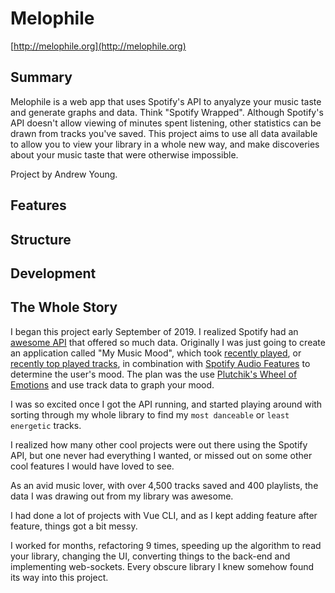 # Melophile

[http://melophile.org](http://melophile.org)

## Summary

Melophile is a web app that uses Spotify's API to anyalyze your music taste and generate graphs and data. Think "Spotify Wrapped". Although Spotify's API doesn't allow viewing of minutes spent listening, other statistics can be drawn from tracks you've saved. This project aims to use all data available to allow you to view your library in a whole new way, and make discoveries about your music taste that were otherwise impossible.

Project by Andrew Young.

## Features

## Structure

## Development

## The Whole Story

I began this project early September of 2019. I realized Spotify had an [awesome API](https://developer.spotify.com/documentation/web-api/) that offered so much data. Originally I was just going to create an application called "My Music Mood", which took [recently played](https://developer.spotify.com/documentation/web-api/reference/player/get-recently-played/), or [recently top played tracks](https://developer.spotify.com/documentation/web-api/reference/personalization/get-users-top-artists-and-tracks/), in combination with  [Spotify Audio Features](https://developer.spotify.com/documentation/web-api/reference/tracks/get-several-audio-features/) to determine the user's mood. The plan was the use [Plutchik's Wheel of Emotions](https://www.6seconds.org/2017/04/27/plutchiks-model-of-emotions/) and use track data to graph your mood.

I was so excited once I got the API running, and started playing around with sorting through my whole library to find my `most danceable` or `least energetic` tracks. 

I realized how many other cool projects were out there using the Spotify API, but one never had everything I wanted, or missed out on some other cool features I would have loved to see.

As an avid music lover, with over 4,500 tracks saved and 400 playlists, the data I was drawing out from my library was awesome.

I had done a lot of projects with Vue CLI, and as I kept adding feature after feature, things got a bit messy. 

I worked for months, refactoring 9 times, speeding up the algorithm to read your library, changing the UI, converting things to the back-end and implementing web-sockets. Every obscure library I knew somehow found its way into this project.
